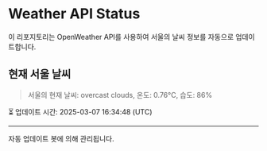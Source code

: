 
# Weather API Status

이 리포지토리는 OpenWeather API를 사용하여 서울의 날씨 정보를 자동으로 업데이트합니다.

## 현재 서울 날씨
> 서울의 현재 날씨: overcast clouds, 온도: 0.76°C, 습도: 86%

⏳ 업데이트 시간: 2025-03-07 16:34:48 (UTC)

---
자동 업데이트 봇에 의해 관리됩니다.
